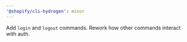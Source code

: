 ```yaml
---
'@shopify/cli-hydrogen': minor
---
```


Add `login` and `logout` commands. Rework how other commands interact with auth.
